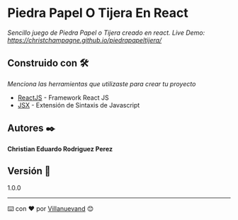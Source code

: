 # Piedra Papel O Tijera En React

_Sencillo juego de Piedra Papel o Tijera creado en react. Live Demo: https://christchampagne.github.io/piedrapapeltijera/_



## Construido con 🛠️

_Menciona las herramientas que utilizaste para crear tu proyecto_

* [ReactJS](https://es.reactjs.org/) - Framework React JS
* [JSX](https://es.reactjs.org/docs/introducing-jsx.html) - Extensión de Sintaxis de Javascript




## Autores ✒️


 **Christian Eduardo Rodriguez Perez**


## Versión 📌

1.0.0



---
⌨️ con ❤️ por [Villanuevand](https://github.com/Villanuevand) 😊
